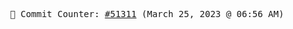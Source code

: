 <p align="center">
    <samp>
        📮 Commit Counter: <a href="https://github.com/Javascript-void0/Javascript-void0/commits/main">#51311</a> (March 25, 2023 @ 06:56 AM)
    </samp>
</p>